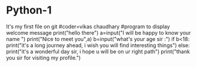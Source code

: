 # Python-1
It's my first file on git 
#coder=vikas chaudhary
#program to display welcome message
print("hello there")
a=input("I will be happy to know your name ")
print("Nice to meet you",a)
b=input("what's your age sir :")
if b<18:
    print("it's a long journey ahead,  i wish you will find interesting things")
else:
    print("it's a wonderful day sir,  i hope u will be on ur right path")
print("thank you sir for visiting my profile.")
